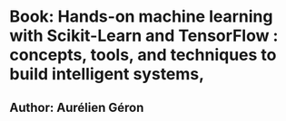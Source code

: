 # Book: Hands-on machine learning with Scikit-Learn and TensorFlow : concepts, tools, and techniques to build intelligent systems, 

## Author: Aurélien Géron
